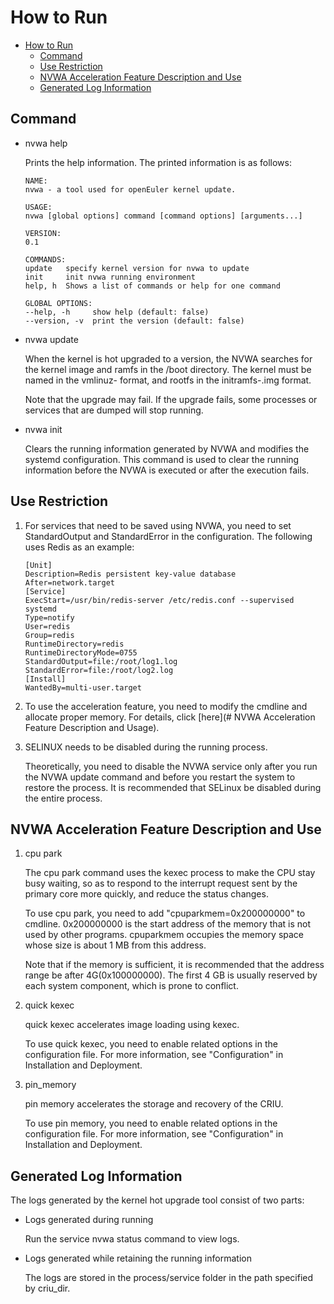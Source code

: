 # How to Run

<!-- TOC -->

- [How to Run](#how-to-run)
    - [Command](#command)
    - [Use Restriction](#use-restriction)
    - [NVWA Acceleration Feature Description and Use](#nvwa-acceleration-feature-description-and-use)
    - [Generated Log Information](#generated-log-information)

<!-- /TOC -->

## Command

+ nvwa help

    Prints the help information. The printed information is as follows:

    ```
    NAME:
    nvwa - a tool used for openEuler kernel update.

    USAGE:
    nvwa [global options] command [command options] [arguments...]

    VERSION:
    0.1

    COMMANDS:
    update   specify kernel version for nvwa to update
    init     init nvwa running environment
    help, h  Shows a list of commands or help for one command

    GLOBAL OPTIONS:
    --help, -h     show help (default: false)
    --version, -v  print the version (default: false)
    ```

+ nvwa update <kernel version>

    When the kernel is hot upgraded to a version, the NVWA searches for the kernel image and ramfs in the /boot directory. The kernel must be named in the vmlinuz-<kernel version> format, and rootfs in the initramfs-<kernel version>.img format.

    Note that the upgrade may fail. If the upgrade fails, some processes or services that are dumped will stop running.

+ nvwa init

    Clears the running information generated by NVWA and modifies the systemd configuration. This command is used to clear the running information before the NVWA is executed or after the execution fails.

## Use Restriction

1. For services that need to be saved using NVWA, you need to set StandardOutput and StandardError in the configuration. The following uses Redis as an example:

    ```
    [Unit]
    Description=Redis persistent key-value database
    After=network.target
    [Service]
    ExecStart=/usr/bin/redis-server /etc/redis.conf --supervised systemd
    Type=notify
    User=redis
    Group=redis
    RuntimeDirectory=redis
    RuntimeDirectoryMode=0755
    StandardOutput=file:/root/log1.log
    StandardError=file:/root/log2.log
    [Install]
    WantedBy=multi-user.target
    ```

2. To use the acceleration feature, you need to modify the cmdline and allocate proper memory. For details, click [here](# NVWA Acceleration Feature Description and Usage).

3. SELINUX needs to be disabled during the running process.

    Theoretically, you need to disable the NVWA service only after you run the NVWA update command and before you restart the system to restore the process. It is recommended that SELinux be disabled during the entire process.

## NVWA Acceleration Feature Description and Use

1. cpu park

    The cpu park command uses the kexec process to make the CPU stay busy waiting, so as to respond to the interrupt request sent by the primary core more quickly, and reduce the status changes.

    To use cpu park, you need to add "cpuparkmem=0x200000000" to cmdline. 0x200000000 is the start address of the memory that is not used by other programs. cpuparkmem occupies the memory space whose size is about 1 MB from this address.

    Note that if the memory is sufficient, it is recommended that the address range be after 4G(0x100000000). The first 4 GB is usually reserved by each system component, which is prone to conflict.

2. quick kexec

    quick kexec accelerates image loading using kexec.

    To use quick kexec, you need to enable related options in the configuration file. For more information, see "Configuration" in Installation and Deployment.

3. pin_memory

    pin memory accelerates the storage and recovery of the CRIU.

    To use pin memory, you need to enable related options in the configuration file. For more information, see "Configuration" in Installation and Deployment.

## Generated Log Information

The logs generated by the kernel hot upgrade tool consist of two parts:

+ Logs generated during running

    Run the service nvwa status command to view logs.

+ Logs generated while retaining the running information

    The logs are stored in the process/service folder in the path specified by criu_dir.
